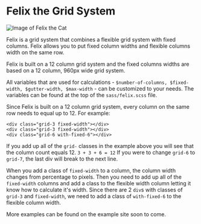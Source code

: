 # Felix the Grid System

![Image of Felix the Cat](http://pictures2015.mobi/wp-content/uploads/felix-the-cat-new-images-2.jpg)

Felix is a grid system that combines a flexible grid system with fixed columns. Felix allows you to put fixed column widths and flexible columns width on the same row.

Felix is built on a 12 column grid system and the fixed columns widths are based on a 12 column, 960px wide grid system.

All variables that are used for calculations - `$number-of-columns, $fixed-width, $gutter-width, $max-width` - can be customized to your needs. The variables can be found at the top of the `sass/felix.scss` file.

Since Felix is built on a 12 column grid system, every column on the same row needs to equal up to 12. For example:

```
<div class="grid-3 fixed-width"></div>
<div class="grid-3 fixed-width"></div>
<div class="grid-6 with-fixed-6"></div>
```

If you add up all of the `grid-` classes in the example above you will see that the column count equals 12. `3 + 3 + 6 = 12` If you were to change `grid-6` to `grid-7`, the last div will break to the next line.

When you add a class of `fixed-width` to a column, the column width changes from percentage to pixels. Then you need to add up all of the `fixed-width` columns and add a class to the flexible width column letting it know how to calculate it's width. Since there are 2 `div`s with classes of `grid-3` and `fixed-width`, we need to add a class of `with-fixed-6` to the flexible column width.

More examples can be found on the example site soon to come.